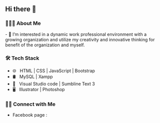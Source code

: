 
<h2> Hi there 👋 </h2>


<h3> 👨🏻‍💻 About Me </h3>
- 🔭 I’m interested in a dynamic work professional environment with a growing organization and utilize my creativity and innovative thinking for benefit of the organization and myself.

<h3>🛠 Tech Stack</h3>

- 🌐 &nbsp; HTML | CSS | JavaScript | Bootstrap
- 🛢 &nbsp; MySQL | Xampp
- 🔧 &nbsp; Visual Studio code | Sumbline Text 3
- 🖥 &nbsp; Illustrator | Photoshop 

<h3> 🤝🏻 Connect with Me </h3>

- Facebook page : 
